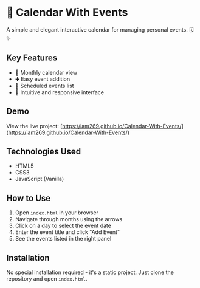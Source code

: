 # 📅 Calendar With Events

A simple and elegant interactive calendar for managing personal events. 🗓️✨

## Key Features
- 📆 Monthly calendar view
- ➕ Easy event addition
- 📝 Scheduled events list
- 🎨 Intuitive and responsive interface

## Demo
View the live project: [https://iam269.github.io/Calendar-With-Events/](https://iam269.github.io/Calendar-With-Events/)

## Technologies Used
- HTML5
- CSS3
- JavaScript (Vanilla)

## How to Use
1. Open `index.html` in your browser
2. Navigate through months using the arrows
3. Click on a day to select the event date
4. Enter the event title and click "Add Event"
5. See the events listed in the right panel

## Installation
No special installation required - it's a static project. Just clone the repository and open `index.html`.